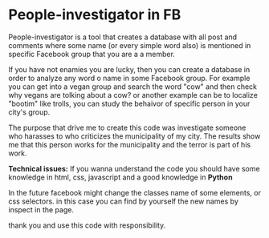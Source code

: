 # People-investigator in FB
People-investigator is a tool that creates a database with all post and comments where some name (or every simple word also) is mentioned in specific Facebook group that you are a a member.

If you have not enamies you are lucky, then you can create a database in order to analyze any word o name in some Facebook group.
For example you can get into a vegan group and search the word "cow" and then check why vegans are tolking about a cow?
or another example can be to localize "bootim" like trolls, you can study the behaivor of specific person in your city's group.

The purpose that drive me to create this code was investigate someone who harasses to who criticizes the municipality of my city.
The results show me that this person works for the municipality and the terror is part of his work. 


<b>Technical issues:</b>
If you wanna understand the code you should have some knowledge in html, css, javascript and a good knowledge in <B>Python</B>

In the future facebook might change the classes name of some elements, or css selectors.
in this case you can find by yourself  the new names by inspect in the page.


thank you and use this code with responsibility.

